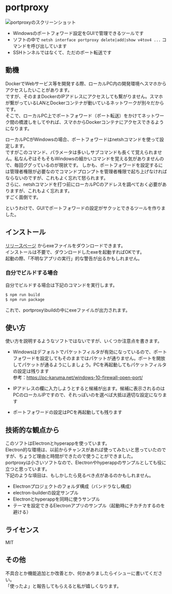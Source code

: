 # portproxy

![portproxyのスクリーンショット](https://raw.githubusercontent.com/tyam/portproxy/images/portproxy.png)

- Windowsのポートフォワード設定をGUIで管理できるツールです
- ソフトの中で `netsh interface portproxy delete|add|show v4tov4 ...` コマンドを呼び出しています
- SSHトンネルではなくて、ただのポート転送です

## 動機

DockerでWebサービス等を開発する際、ローカルPC内の開発環境へスマホからアクセスしたいことがあります。  
ですが、そのままDockerのIPアドレスにアクセスしても繋がりません。スマホが繋がっているLANとDockerコンテナが動いているネットワークが別々だからです。  
そこで、ローカルPC上でポートフォワード（ポート転送）をかけてネットワーク間の橋渡しをしてやれば、スマホからDockerコンテナにアクセスできるようになります。

ローカルPCがWindowsの場合、ポートフォワードはnetshコマンドを使って設定します。  
ですがこのコマンド、パラメータは多いしサブコマンドも長くて覚えられません。私なんぞはそもそもWindowsの細かいコマンドを覚える気がありませんので、毎回ググっているのが現状です。
しかも、ポートフォワードを設定するには管理者権限が必要なのでコマンドプロンプトを管理者権限で起ち上げなければならないのですが、これもよく忘れて怒られます。  
さらに、netshコマンドを打つ前にローカルPCのアドレスを調べておく必要がありますが、これもよく忘れます。  
すごく面倒です。

というわけで、GUIでポートフォワードの設定がサクッとできるツールを作りました。

## インストール

[リリースページ](https://github.com/tyam/portproxy/releases) からexeファイルをダウンロードできます。  
インストールは不要で、ダウンロードしたexeを起動すればOKです。  
起動の際、「不明なアプリの実行」的な警告が出るかもしれません。

### 自分でビルドする場合

自分でビルドする場合は下記のコマンドを実行します。

```sh
$ npm run build
$ npm run package
```

これで、portproxy\buildの中にexeファイルが出力されます。

## 使い方

使い方を説明するようなソフトではないですが、いくつか注意点を書きます。

- Windowsはデフォルトでパケットフィルタが有効になっているので、ポートフォワードを設定してもそのままではパケットが通りません。ポートを開放してパケットが通るようにしましょう。PCを再起動してもパケットフィルタの設定は残ります  
  参考：https://pc-karuma.net/windows-10-firewall-open-port/

- IPアドレスの欄に入力しようとすると候補が出ます。候補に表示されるのはPCのローカルIPですので、それっぽいのを選べば大抵は適切な設定になります

- ポートフォワードの設定はPCを再起動しても残ります

## 技術的な観点から

このソフトはElectronとhyperappを使っています。  
Electron的な環境は、以前からチャンスがあれば使ってみたいと思っていたのですが、ちょうど理由と時間ができたので使うことができました。  
portproxyは小さいソフトなので、Electronやhyperappのサンプルとしても役に立つと思っています。  
下記のような項目は、もしかしたら見るべき点があるのかもしれません。

- Electronプロジェクトのフォルダ構成（バンドラなし構成）
- electron-builderの設定サンプル
- Electronとhyperappを同時に使うサンプル
- テーマを設定できるElectronアプリのサンプル（起動時にチカチカするのを避ける）

## ライセンス

MIT

## その他

不具合とか機能追加とか改善とか、何かありましたらイシューに書いてください。  
「使ったよ」と報告してもらえると私が嬉しくなります。
